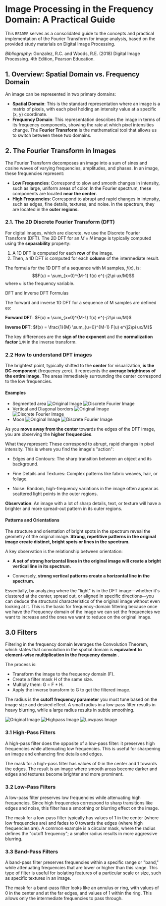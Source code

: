 # Image Processing in the Frequency Domain: A Practical Guide

This `README` serves as a consolidated guide to the concepts and practical implementation of the Fourier Transform for image analysis, based on the provided study materials on Digital Image Processing.



*Bibliography*: Gonzalez, R.C. and Woods, R.E. (2018) Digital Image Processing. 4th Edition, Pearson Education.

## 1. Overview: Spatial Domain vs. Frequency Domain

An image can be represented in two primary domains:

* **Spatial Domain**: This is the standard representation where an image is a matrix of pixels, with each pixel holding an intensity value at a specific (x, y) coordinate.
* **Frequency Domain**: This representation describes the image in terms of its frequency components, showing the rate at which pixel intensities change.
The **Fourier Transform** is the mathematical tool that allows us to switch between these two domains.

## 2. The Fourier Transform in Images

The Fourier Transform decomposes an image into a sum of sines and cosine waves of varying frequencies, amplitudes, and phases. In an image, these frequencies represent:

* **Low Frequencies**: Correspond to slow and smooth changes in intensity, such as large, uniform areas of color. In the Fourier spectrum, these components are located **near the center**.
* **High Frequencies**: Correspond to abrupt and rapid changes in intensity, such as edges, fine details, textures, and noise. In the spectrum, they are located in the **outer regions**.

### 2.1. The 2D Discrete Fourier Transform (DFT)

For digital images, which are discrete, we use the Discrete Fourier Transform (DFT). The 2D DFT for an $M \times N$ image is typically computed using the **separability** property:

1.  A 1D DFT is computed for each **row** of the image.
2.  Then, a 1D DFT is computed for each **column** of the intermediate result.

The formula for the 1D DFT of a sequence with M samples, $f(x)$, is:
$$F(u) = \sum_{x=0}^{M-1} f(x) e^{-j2\pi ux/M}$$
where `u` is the frequency variable.

DFT and Inverse DFT Formulas

The forward and inverse 1D DFT for a sequence of M samples are defined as:

**Forward DFT**: $F(u) = \sum_{x=0}^{M-1} f(x) e^{-j2\pi ux/M}$ 

**Inverse DFT**: $f(x) = \frac{1}{M} \sum_{u=0}^{M-1} F(u) e^{j2\pi ux/M}$ 

The key differences are the **sign of the exponent** and the **normalization factor `1/M`** in the inverse transform.


### 2.2 How to understand DFT images
The brightest point, typically shifted to the **center** for visualization, **is the DC component** (frequency zero). It represents the **average brightness of the entire image**. The areas immediately surrounding the center correspond to the low frequencies.
#### Examples
* Segmented area
![Original Image](./assets/pears_segmented.png)
![Discrete Fourier Image](./assets/fft_magnitude_spectrum.png)
* Vertical and Diagonal borders
![Original Image](./assets/SanFrancisco.jpg)
![Discrete Fourier Image](./assets/fft_magnitude_spectrum2.png)
* Moon 
![Original Image](./assets/moon.jpg)
![Discrete Fourier Image](./assets/fft_magnitude_spectrum3.png)


As you **move away from the center** towards the edges of the DFT image, you are observing the **higher frequencies**.

What they represent: These correspond to abrupt, rapid changes in pixel intensity. This is where you find the image's "action":

* Edges and Contours: The sharp transition between an object and its background.

* Fine Details and Textures: Complex patterns like fabric weaves, hair, or foliage.

* Noise: Random, high-frequency variations in the image often appear as scattered light points in the outer regions.

**Observation**: An image with a lot of sharp details, text, or texture will have a brighter and more spread-out pattern in its outer regions.

#### Patterns and Orientations 

The structure and orientation of bright spots in the spectrum reveal the geometry of the original image. **Strong, repetitive patterns in the original image create distinct, bright spots or lines in the spectrum.**

A key observation is the relationship between orientation:

* **A set of strong horizontal lines in the original image will create a bright vertical line in its spectrum.**

* Conversely, **strong vertical patterns create a horizontal line in the spectrum.**

Essentially, by analyzing where the "light" is in the DFT image—whether it's clustered at the center, spread out, or aligned in specific directions—you can deduce the structural characteristics of the original image without even looking at it. This is the basic for frequency-domain filtering because once we have the Frequency domain of the image we can set the frequencies we want to increase and the ones we want to reduce on the original image.

## 3.0 Filters
Filtering in the frequency domain leverages the Convolution Theorem, which states that convolution in the spatial domain is **equivalent to element-wise multiplication in the frequency domain** .

The process is:
* Transform the image to the frequency domain (F).
* Create a filter mask H of the same size.
* Multiply them: G = F * H.
* Apply the inverse transform to G to get the filtered image.

The radius is the **cutoff frequency parameter** you must tune based on the image size and desired effect. A small radius in a low-pass filter results in heavy blurring, while a large radius results in subtle smoothing.

![Original Image](./assets/astronaut.png)
![Highpass Image](./assets/highpass.png)
![Lowpass Image](./assets/lowpass.png)

### 3.1 High-Pass Filters
A high-pass filter does the opposite of a low-pass filter: it preserves high frequencies while attenuating low frequencies. This is useful for sharpening an image and enhancing fine details and edges.

The mask for a high-pass filter has values of 0 in the center and 1 towards the edges. The result is an image where smooth areas become darker and edges and textures become brighter and more prominent.
### 3.2 Low-Pass Filters
A low-pass filter preserves low frequencies while attenuating high frequencies. Since high frequencies correspond to sharp transitions like edges and noise, this filter has a smoothing or blurring effect on the image.

The mask for a low-pass filter typically has values of 1 in the center (where low frequencies are) and fades to 0 towards the edges (where high frequencies are). A common example is a circular mask, where the radius defines the "cutoff frequency"; a smaller radius results in more aggressive blurring.
### 3.3 Band-Pass Filters
A band-pass filter preserves frequencies within a specific range or "band," while attenuating frequencies that are lower or higher than this range. This type of filter is useful for isolating features of a particular scale or size, such as specific textures in an image.

The mask for a band-pass filter looks like an annulus or ring, with values of 0 in the center and at the far edges, and values of 1 within the ring. This allows only the intermediate frequencies to pass through.
